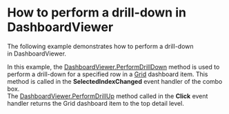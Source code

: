 # How to perform a drill-down in DashboardViewer


<p>The following example demonstrates how to perform a drill-down in DashboardViewer.</p>
<p>In this example, the <a href="http://documentation.devexpress.com/#Dashboard/DevExpressDashboardWinDashboardViewer_PerformDrillDowntopic">DashboardViewer.PerformDrillDown</a> method is used to perform a drill-down for a specified row in a <a href="http://documentation.devexpress.com/#Dashboard/CustomDocument15150">Grid</a> dashboard item. This method is called in the <strong>SelectedIndexChanged</strong> event handler of the combo box.<br />The <a href="http://documentation.devexpress.com/#Dashboard/DevExpressDashboardWinDashboardViewer_PerformDrillUptopic">DashboardViewer.PerformDrillUp</a> method called in the <strong>Click</strong> event handler returns the Grid dashboard item to the top detail level.</p>
<br /><br /><br />

<br/>



